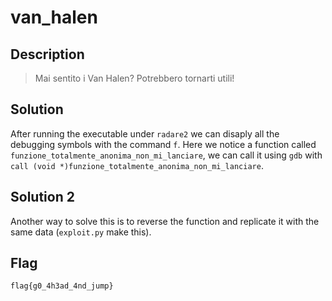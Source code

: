 # van_halen

## Description
> Mai sentito i Van Halen? Potrebbero tornarti utili!

## Solution
After running the executable under `radare2` we can disaply all the debugging symbols with the command `f`.
Here we notice a function called `funzione_totalmente_anonima_non_mi_lanciare`, we can call it using `gdb` with  `call (void *)funzione_totalmente_anonima_non_mi_lanciare`.
## Solution 2
Another way to solve this is to reverse the function and replicate it with the same data (`exploit.py` make this).

## Flag
`flag{g0_4h3ad_4nd_jump}`